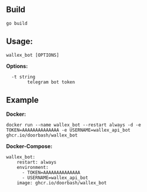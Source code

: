 ## Build
```
go build
```

## Usage:
```
wallex_bot [OPTIONS]
```

**Options:**
```
  -t string
        telegram bot token
```

## Example
**Docker:**
```
docker run --name wallex_bot --restart always -d -e TOKEN=AAAAAAAAAAAAAA -e USERNAME=wallex_api_bot ghcr.io/doorbash/wallex_bot
```
**Docker-Compose:**
```
wallex_bot:
    restart: always
    environment:
      - TOKEN=AAAAAAAAAAAAAA
      - USERNAME=wallex_api_bot
    image: ghcr.io/doorbash/wallex_bot
```